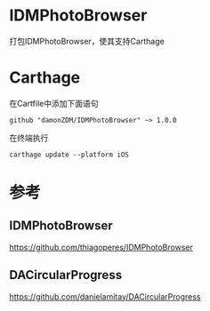 # IDMPhotoBrowser
打包IDMPhotoBrowser，使其支持Carthage

# Carthage
在Cartfile中添加下面语句
```
github "damonZDM/IDMPhotoBrowser" ~> 1.0.0
```
在终端执行
```
carthage update --platform iOS
```

# 参考
## IDMPhotoBrowser 
https://github.com/thiagoperes/IDMPhotoBrowser
## DACircularProgress
https://github.com/danielamitay/DACircularProgress

